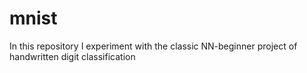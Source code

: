 # mnist

In this repository I experiment with the classic NN-beginner project of handwritten digit classification
